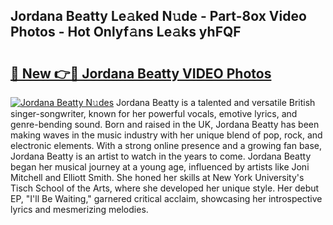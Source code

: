## Jordana Beatty Le𝚊ked N𝚞de - Part-8ox Video Photos - Hot Onlyf𝚊ns Le𝚊ks yhFQF

# <h2><a href="http://ab19292.deff.icu/?id=Jordana+Beatty">🔗 New 👉🔴 Jordana Beatty VIDEO Photos</a></h2>

[![Jordana Beatty N𝚞des](https://i.imgur.com/rIISA9y.gif)](http://ab19292.deff.icu/?id=Jordana+Beatty)
Jordana Beatty is a talented and versatile British singer-songwriter, known for her powerful vocals, emotive lyrics, and genre-bending sound. Born and raised in the UK, Jordana Beatty has been making waves in the music industry with her unique blend of pop, rock, and electronic elements. With a strong online presence and a growing fan base, Jordana Beatty is an artist to watch in the years to come. Jordana Beatty began her musical journey at a young age, influenced by artists like Joni Mitchell and Elliott Smith. She honed her skills at New York University's Tisch School of the Arts, where she developed her unique style. Her debut EP, "I'll Be Waiting," garnered critical acclaim, showcasing her introspective lyrics and mesmerizing melodies.
